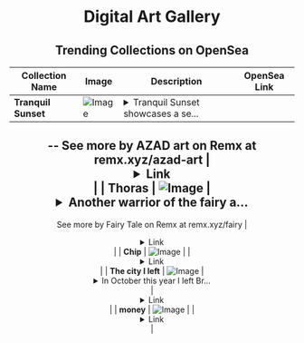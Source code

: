 <div align="center">

# Digital Art Gallery

## Trending Collections on OpenSea

| Collection Name                       | Image                                                                                     | Description                       | OpenSea Link                                                                                          |
|---------------------------------------|-------------------------------------------------------------------------------------------|-----------------------------------|--------------------------------------------------------------------------------------------------------|
| **Tranquil Sunset** | ![Image](https://i.seadn.io/s/raw/files/07ac2d0326ea0ddd7be0137b2d1916bd.jpg?w=500&auto=format?w=200&auto=format) | <details><summary>Tranquil Sunset showcases a se...</summary>Tranquil Sunset showcases a serene evening scene, where soft hues of orange and pink blend into the calm waters, embodying peace and stillness.
--
See more by AZAD art on Remx at remx.xyz/azad-art</details> | <details><summary>Link</summary>[Tranquil Sunset](https://opensea.io/collection/tranquil-sunset-2)</details> |
| **Thoras** | ![Image](https://i.seadn.io/s/raw/files/0188b5d8e71c7f324366bc89fd371e11.jpg?w=500&auto=format?w=200&auto=format) | <details><summary>Another warrior of the fairy a...</summary>Another warrior of the fairy army.
--
See more by Fairy Tale on Remx at remx.xyz/fairy</details> | <details><summary>Link</summary>[Thoras](https://opensea.io/collection/thoras)</details> |
| **Chip** | ![Image](https://i.seadn.io/s/raw/files/89b791e89297aced297f74cd7d09d88e.jpg?w=500&auto=format?w=200&auto=format) |  | <details><summary>Link</summary>[Chip](https://opensea.io/collection/chip-37)</details> |
| **The city I left** | ![Image](https://i.seadn.io/s/raw/files/a718a76e49226df8f52c4f332ec06d71.jpg?w=500&auto=format?w=200&auto=format) | <details><summary>In October this year I left Br...</summary>In October this year I left Brussels, Belgium and don’t have the intention to ever live there again. This photo reminds me of how I lived there in the last decade. Just going through the motions. Just along for the ride.

Digital Photo, 2017, Brussels
--
See more by ZOTEYE on Remx at remx.xyz/zoteye</details> | <details><summary>Link</summary>[The city I left](https://opensea.io/collection/the-city-i-left)</details> |
| **money** | ![Image](https://i.seadn.io/s/raw/files/c1f007db5d2094da4a515faa7cd7f51d.jpg?w=500&auto=format?w=200&auto=format) |  | <details><summary>Link</summary>[money](https://opensea.io/collection/money-499)</details> |

</div>